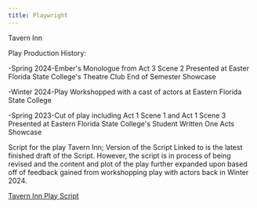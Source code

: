 ```yaml
---
title: Playwright
---
```


Tavern Inn

Play Production History:

-Spring 2024-Ember's Monologue from Act 3 Scene 2 Presented at Easter Florida State College's Theatre Club End of Semester Showcase

-Winter 2024-Play Workshopped with a cast of actors at Eastern Florida State College

-Spring 2023-Cut of play including Act 1 Scene 1 and Act 1 Scene 3 Presented at Eastern Florida State College's Student Written One Acts Showcase

Script for the play Tavern Inn; Version of the Script Linked to is the latest finished draft of the Script. However, the script is in process of being revised and the content and plot of the play further expanded upon based off of feedback gained from workshopping play with actors back in Winter 2024. 

[Tavern Inn Play Script](https://docs.google.com/document/d/1QM47ADDQUXoIrbCraVwv1GzrOS-3sFUs/edit?usp=sharing&ouid=110284567691445362729&rtpof=true&sd=true)